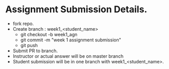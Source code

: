 # Assignment Submission Details.

* fork repo.
* Create branch : week1_<student_name>
  * git checkout -b week1_agn
  * git commit -m "week 1 assignment submission"
  * git push
* Submit PR to branch.
* Instructor or actual answer will be on master branch
* Student submission will be in one branch with week1_<student_name>.
